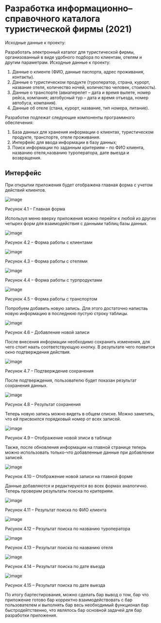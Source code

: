 # Разработка информационно–справочного каталога туристической фирмы (2021)

Исходные данные к проекту:

Разработать электронный каталог для туристической фирмы, организованный в виде	 удобного подбора по клиентам, отелям и другим параметрам. Исходные данные к		 	проекту:												
1)	Данные о клиенте (ФИО, данные паспорта, адрес проживания, контакты).		
2)	Данные о туристическом продукте (туроператор, страна, курорт, название отеля,	 количество ночей, количество человек, стоимость).						
3)	Данные о транспорте (авиаперелет – дата и время вылете, номер рейса, компания;	 автобусный тур – дата и время отъезда, номер автобуса, компания).			
4)	Данные об отеле (стана, курорт, название, тип номера, питание).				

Разработке подлежат следующие компоненты программного обеспечения:			
1)	База данных для хранения информации о клиентах, туристическом продукте,		 транспорте, отеле проживания.									
2)	Интерфейс для ввода информации в базу данных;						
3)	Поиск информации по заданным критериям – по ФИО клиента, названию 		 отеля,названию туроператора, дате выезда и возвращения.	

## Интерфейс

При открытии приложения будет отображена главная форма с учетом действий клиентов.

 
![image](https://github.com/Evgescha/Course-work---Development-of-an-information-and-reference-catalog-of-a-travel-company/assets/38140129/a70625f9-5715-4d3d-8e70-59b2b40ed7aa)

Рисунок 4.1 – Главная форма

Используя меню вверху приложения можно перейти к любой из других четырех форм для взаимодействия с данными таблиц базы данных.

 
![image](https://github.com/Evgescha/Course-work---Development-of-an-information-and-reference-catalog-of-a-travel-company/assets/38140129/52fcf3ea-a2a6-4785-953a-3f47a45eedcc)

Рисунок 4.2 – Форма работы с клиентами

 ![image](https://github.com/Evgescha/Course-work---Development-of-an-information-and-reference-catalog-of-a-travel-company/assets/38140129/43ca0ed9-6cfd-488d-bce4-e521dabf76d3)

Рисунок 4.3 – Форма работы с отелями

 
![image](https://github.com/Evgescha/Course-work---Development-of-an-information-and-reference-catalog-of-a-travel-company/assets/38140129/e56c73a6-1ba1-4559-b080-6222e6d45ded)

Рисунок 4.4 – Форма работы с турпродуктами

 
![image](https://github.com/Evgescha/Course-work---Development-of-an-information-and-reference-catalog-of-a-travel-company/assets/38140129/07fa5280-a1d3-4b0e-b459-4d5985a844b9)

Рисунок 4.5 – Форма работы с транспортом

Попробуем добавить новую запись. Для этого достаточно напистаь новую информацию в последнюю пустую строку таблицы.

 
![image](https://github.com/Evgescha/Course-work---Development-of-an-information-and-reference-catalog-of-a-travel-company/assets/38140129/9e32165a-a74f-4835-b003-dfec6d6ad5f1)

Рисунок 4.6 – Добавление новой записи

После внесения информации необходимо сохранить изменения, для чего стоит наать соответствующую кнопку. В результате чего появится окно подтверждения действия.

 
![image](https://github.com/Evgescha/Course-work---Development-of-an-information-and-reference-catalog-of-a-travel-company/assets/38140129/2f6ba454-3cd5-4283-8009-982925df0f59)

Рисунок 4.7 – Подтверждение сохранения

После подтверждения, пользователю будет показан результат сохранения данных.

 
![image](https://github.com/Evgescha/Course-work---Development-of-an-information-and-reference-catalog-of-a-travel-company/assets/38140129/a600330e-d15e-4790-a95d-9fccedba749f)

Рисунок 4.8 – Результат сохранения

Теперь новую запись можно видеть в общем списке. Можно заметить, что ей присвоился порядковый номер от всех записей.

 
![image](https://github.com/Evgescha/Course-work---Development-of-an-information-and-reference-catalog-of-a-travel-company/assets/38140129/4f99c9d8-a427-425d-9d25-8a86a07d05f6)

Рисунок 4.9 – Отображение новой зписи в таблице

Также, после обновления информации на главной странице теперь можно использовать только-что добавленные данные при добавлении записей.

 
![image](https://github.com/Evgescha/Course-work---Development-of-an-information-and-reference-catalog-of-a-travel-company/assets/38140129/dd991c9f-e856-4f6e-9ee1-a111bcbb660e)

Рисунок 4.10 – Отображение новой записи на главной форме

Данные добавляются и редактируются во всех формах аналогично. Теперь проверим результаты поиска по критериям. 

 
![image](https://github.com/Evgescha/Course-work---Development-of-an-information-and-reference-catalog-of-a-travel-company/assets/38140129/7fc80a2f-f8d2-4afd-ae24-72b8930f1196)

Рисунок 4.11 – Результат поиска по ФИО клиента

 
![image](https://github.com/Evgescha/Course-work---Development-of-an-information-and-reference-catalog-of-a-travel-company/assets/38140129/abddb712-ec7a-41d6-ae34-ef6be3be331c)

Рисунок 4.12 – Результат поиска по названию туроператора

 
![image](https://github.com/Evgescha/Course-work---Development-of-an-information-and-reference-catalog-of-a-travel-company/assets/38140129/b0e146f4-e2d3-4a00-9eb4-b54fcf132858)

Рисунок 4.13 – Результат поиска по названию отеля

 ![image](https://github.com/Evgescha/Course-work---Development-of-an-information-and-reference-catalog-of-a-travel-company/assets/38140129/181a4c97-5b87-44c9-93bd-2de947a8c0b5)

Рисунок 4.14 – Результат поиска по дате въезда


![image](https://github.com/Evgescha/Course-work---Development-of-an-information-and-reference-catalog-of-a-travel-company/assets/38140129/213b5b2d-3341-4850-96d3-8a1050d56efc)

Рисунок 4.15 – Результат поиска по дате выезда

По итогу   бартестирования, можно сделать бар вывод о том,  бар что приложение готово  бар корректно взаимодействовать с  бар пользователем и выполнять  бар весь необходимый функционал  бар быстродейтственно, что являлось  бар основной задачей для  бар разработки при‬ложения.
